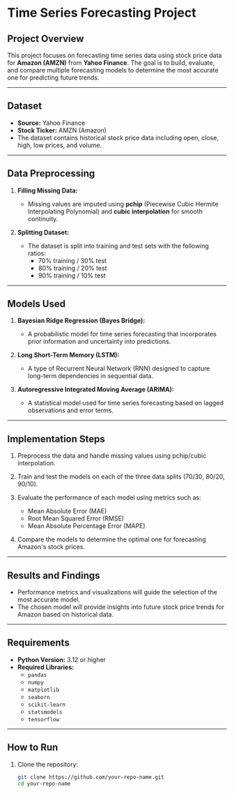 # Time Series Forecasting Project

## Project Overview
This project focuses on forecasting time series data using stock price data for **Amazon (AMZN)** from **Yahoo Finance**. The goal is to build, evaluate, and compare multiple forecasting models to determine the most accurate one for predicting future trends.

---

## Dataset
- **Source:** Yahoo Finance  
- **Stock Ticker:** AMZN (Amazon)  
- The dataset contains historical stock price data including open, close, high, low prices, and volume.

---

## Data Preprocessing
1. **Filling Missing Data:**  
   - Missing values are imputed using **pchip** (Piecewise Cubic Hermite Interpolating Polynomial) and **cubic interpolation** for smooth continuity.  

2. **Splitting Dataset:**  
   - The dataset is split into training and test sets with the following ratios:  
     - 70% training / 30% test  
     - 80% training / 20% test  
     - 90% training / 10% test  

---

## Models Used
1. **Bayesian Ridge Regression (Bayes Bridge):**  
   - A probabilistic model for time series forecasting that incorporates prior information and uncertainty into predictions.  

2. **Long Short-Term Memory (LSTM):**  
   - A type of Recurrent Neural Network (RNN) designed to capture long-term dependencies in sequential data.  

3. **Autoregressive Integrated Moving Average (ARIMA):**  
   - A statistical model used for time series forecasting based on lagged observations and error terms.  

---

## Implementation Steps
1. Preprocess the data and handle missing values using pchip/cubic interpolation.  
2. Train and test the models on each of the three data splits (70/30, 80/20, 90/10).  
3. Evaluate the performance of each model using metrics such as:  
   - Mean Absolute Error (MAE)  
   - Root Mean Squared Error (RMSE)  
   - Mean Absolute Percentage Error (MAPE)  

4. Compare the models to determine the optimal one for forecasting Amazon's stock prices.  

---

## Results and Findings
- Performance metrics and visualizations will guide the selection of the most accurate model.  
- The chosen model will provide insights into future stock price trends for Amazon based on historical data.  

---

## Requirements
- **Python Version:** 3.12 or higher  
- **Required Libraries:**  
  - `pandas`  
  - `numpy`  
  - `matplotlib`  
  - `seaborn`  
  - `scikit-learn`  
  - `statsmodels`  
  - `tensorflow`  

---

## How to Run
1. Clone the repository:  
   ```bash
   git clone https://github.com/your-repo-name.git
   cd your-repo-name


